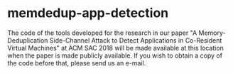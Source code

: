 # memdedup-app-detection

The code of the tools developed for the research in our paper "A Memory-Deduplication Side-Channel Attack to Detect Applications in Co-Resident Virtual Machines" at ACM SAC 2018 will be made available at this location when the paper is made publicly available. If you wish to obtain a copy of the code before that, please send us an e-mail.
